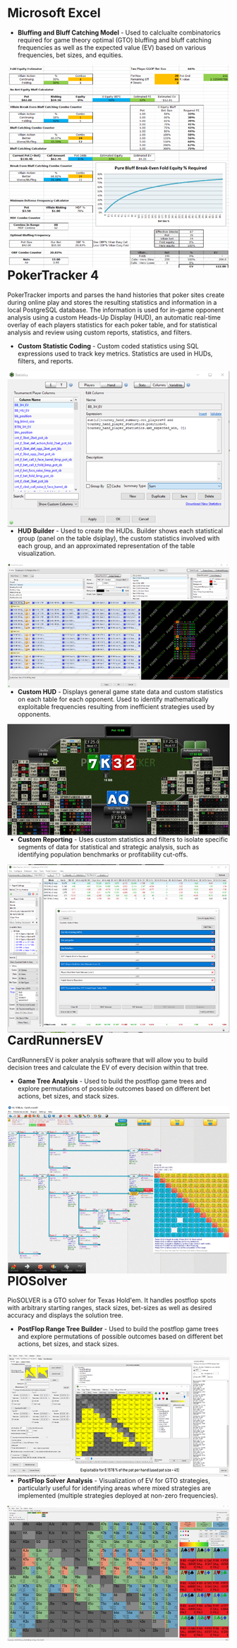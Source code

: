 # Microsoft Excel

* <b>Bluffing and Bluff Catching Model</b> - Used to calclualte combinatorics required for game theory optimal (GTO) bluffing and bluff catching frequencies as well as the expected value (EV) based on various frequencies, bet sizes, and equities.

<img src="Microsoft Excel - Bluffing and Bluff Catching Model.png"
     alt="Microsfot Excel - Bluffing and Bluff Catching Model"
     style="float: left; margin-right: 10px;" />

# PokerTracker 4
PokerTracker imports and parses the hand histories that poker sites create during online play and stores the resulting statistics and information in a local PostgreSQL database. The information is used for in-game opponent analysis using a custom Heads-Up Display (HUD), an automatic real-time overlay of each players statistics for each poker table, and for statistical analysis and review using custom reports, statistics, and filters. 

* <b>Custom Statistic Coding</b> - Custom coded statistics using SQL expressions used to track key metrics. Statistics are used in HUDs, filters, and reports. 

<img src="PokerTracker 4 - Custom Statistic Coding.png"
     alt="Custom Statistic Coding"
     style="float: left; margin-right: 10px;" />

* <b>HUD Builder</b> - Used to create the HUDs. Builder shows each statistical group (panel on the table dsiplay), the custom statistics involved with each group, and an approximated representation of the table visualization.

<img src="PokerTracker 4 - HUD Builder.png"
     alt="HUD Builder"
     style="float: left; margin-right: 10px;" />

* <b>Custom HUD</b> - Displays general game state data and custom statistics on each table for each opponent. Used to identify mathematically exploitable frequencies resulting from inefficient strategies used by opponents.

<img src="PokerTracker 4 - Custom HUD.jpg"
     alt="Custom HUD"
     style="float: left; margin-right: 10px;" />

* <b>Custom Reporting</b> - Uses custom statistics and filters to isolate specific segments of data for statistical and strategic analysis, such as identifying population benchmarks or profitability cut-offs.

<img src="PokerTracker 4 - Custom Reporting.png"
     alt="Custom Reporting"
     style="float: left; margin-right: 10px;" />

# CardRunnersEV
CardRunnersEV is poker analysis software that will allow you to build decision trees and calculate the EV of every decision within that tree.

* <b>Game Tree Analysis</b> - Used to build the postflop game trees and explore permutations of possible outcomes based on different bet actions, bet sizes, and stack sizes.

<img src="CardRunnersEV - Game Tree Analysis.png"
     alt="Cardrunners EV - Game Tree Analysis"
     style="float: left; margin-right: 10px;" />

# PIOSolver
PioSOLVER is a GTO solver for Texas Hold'em. It handles postflop spots with arbitrary starting ranges, stack sizes, bet-sizes as well as desired accuracy and displays the solution tree.

* <b>PostFlop Range Tree Builder</b> - Used to build the postflop game trees and explore permutations of possible outcomes based on different bet actions, bet sizes, and stack sizes.

<img src="PIOSolver - PostFlop Range Tree Builder.png"
     alt="PostFlop Range Tree Builder"
     style="float: left; margin-right: 10px;" />

* <b>PostFlop Solver Analysis</b> - Visualization of EV for GTO strategies, particularly useful for identifying areas where mixed strategies are implemented (multiple strategies deployed at non-zero frequencies).

<img src="PIOSolver - PostFlop Solver Analysis.png"
     alt="PostFlop Solver Analysis"
     style="float: left; margin-right: 10px;" />





